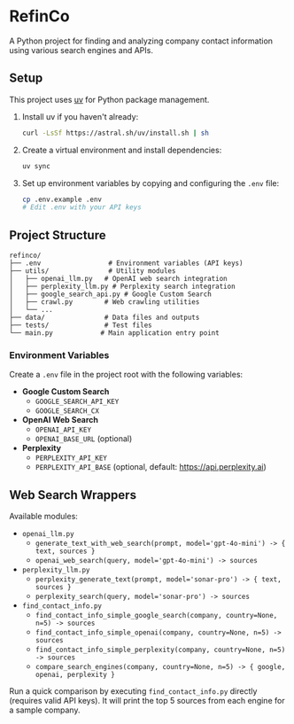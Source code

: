 # RefinCo

A Python project for finding and analyzing company contact information using various search engines and APIs.

## Setup

This project uses [uv](https://docs.astral.sh/uv/) for Python package management.

1. Install uv if you haven't already:
   ```bash
   curl -LsSf https://astral.sh/uv/install.sh | sh
   ```

2. Create a virtual environment and install dependencies:
   ```bash
   uv sync
   ```

3. Set up environment variables by copying and configuring the `.env` file:
   ```bash
   cp .env.example .env
   # Edit .env with your API keys
   ```

## Project Structure

```
refinco/
├── .env                 # Environment variables (API keys)
├── utils/               # Utility modules
│   ├── openai_llm.py   # OpenAI web search integration
│   ├── perplexity_llm.py # Perplexity search integration
│   ├── google_search_api.py # Google Custom Search
│   ├── crawl.py        # Web crawling utilities
│   └── ...
├── data/               # Data files and outputs
├── tests/              # Test files
└── main.py            # Main application entry point
```

### Environment Variables

Create a `.env` file in the project root with the following variables:

- **Google Custom Search**
  - `GOOGLE_SEARCH_API_KEY`
  - `GOOGLE_SEARCH_CX`
- **OpenAI Web Search**
  - `OPENAI_API_KEY`
  - `OPENAI_BASE_URL` (optional)
- **Perplexity**
  - `PERPLEXITY_API_KEY`
  - `PERPLEXITY_API_BASE` (optional, default: https://api.perplexity.ai)

## Web Search Wrappers

Available modules:
- `openai_llm.py`
	- `generate_text_with_web_search(prompt, model='gpt-4o-mini') -> { text, sources }`
	- `openai_web_search(query, model='gpt-4o-mini') -> sources`
- `perplexity_llm.py`
	- `perplexity_generate_text(prompt, model='sonar-pro') -> { text, sources }`
	- `perplexity_search(query, model='sonar-pro') -> sources`
- `find_contact_info.py`
	- `find_contact_info_simple_google_search(company, country=None, n=5) -> sources`
	- `find_contact_info_simple_openai(company, country=None, n=5) -> sources`
	- `find_contact_info_simple_perplexity(company, country=None, n=5) -> sources`
	- `compare_search_engines(company, country=None, n=5) -> { google, openai, perplexity }`

Run a quick comparison by executing `find_contact_info.py` directly (requires valid API keys). It will print the top 5 sources from each engine for a sample company.